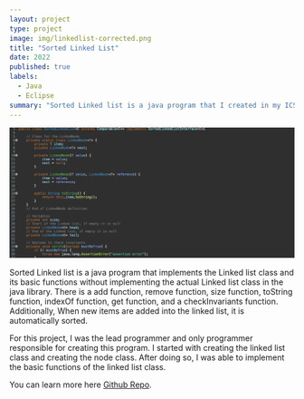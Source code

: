 ```yaml
---
layout: project
type: project
image: img/linkedlist-corrected.png
title: "Sorted Linked List"
date: 2022
published: true
labels:
  - Java
  - Eclipse
summary: "Sorted Linked list is a java program that I created in my ICS 211 class."
---
```

<img class="img-fluid" src="../img/linkedlist-ss.png">

Sorted Linked list is a java program that implements the Linked list class and its basic functions without implementing the actual Linked list class in the java library. There is a add function, remove function, size function, toString function, indexOf function, get function, and a checkInvariants function. Additionally, When new items are added into the linked list, it is automatically sorted. 

For this project, I was the lead programmer and only programmer responsible for creating this program. I started with creating the linked list class and creating the node class. After doing so, I was able to implement the basic functions of the linked list class.

You can learn more here [Github Repo](https://github.com/BYKuwabara/Projects/blob/main/SortedLinkedList.java).
